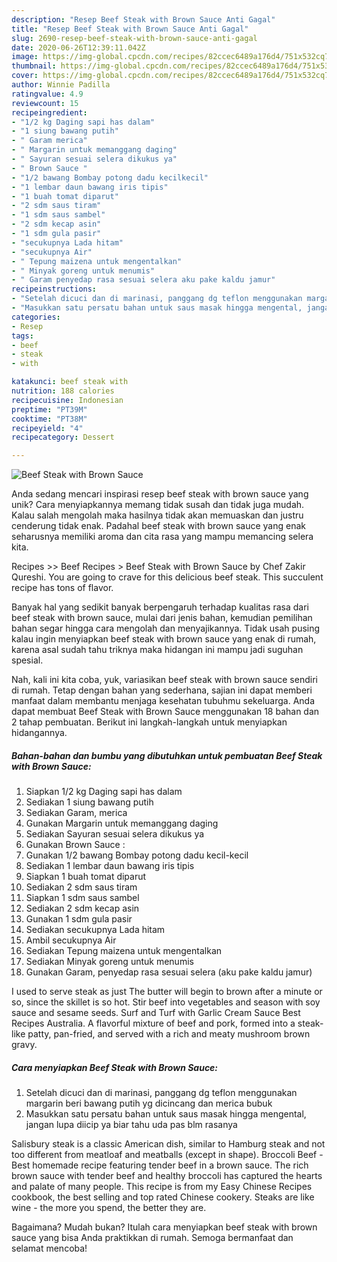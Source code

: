 ```yaml
---
description: "Resep Beef Steak with Brown Sauce Anti Gagal"
title: "Resep Beef Steak with Brown Sauce Anti Gagal"
slug: 2690-resep-beef-steak-with-brown-sauce-anti-gagal
date: 2020-06-26T12:39:11.042Z
image: https://img-global.cpcdn.com/recipes/82ccec6489a176d4/751x532cq70/beef-steak-with-brown-sauce-foto-resep-utama.jpg
thumbnail: https://img-global.cpcdn.com/recipes/82ccec6489a176d4/751x532cq70/beef-steak-with-brown-sauce-foto-resep-utama.jpg
cover: https://img-global.cpcdn.com/recipes/82ccec6489a176d4/751x532cq70/beef-steak-with-brown-sauce-foto-resep-utama.jpg
author: Winnie Padilla
ratingvalue: 4.9
reviewcount: 15
recipeingredient:
- "1/2 kg Daging sapi has dalam"
- "1 siung bawang putih"
- " Garam merica"
- " Margarin untuk memanggang daging"
- " Sayuran sesuai selera dikukus ya"
- " Brown Sauce "
- "1/2 bawang Bombay potong dadu kecilkecil"
- "1 lembar daun bawang iris tipis"
- "1 buah tomat diparut"
- "2 sdm saus tiram"
- "1 sdm saus sambel"
- "2 sdm kecap asin"
- "1 sdm gula pasir"
- "secukupnya Lada hitam"
- "secukupnya Air"
- " Tepung maizena untuk mengentalkan"
- " Minyak goreng untuk menumis"
- " Garam penyedap rasa sesuai selera aku pake kaldu jamur"
recipeinstructions:
- "Setelah dicuci dan di marinasi, panggang dg teflon menggunakan margarin beri bawang putih yg dicincang dan merica bubuk"
- "Masukkan satu persatu bahan untuk saus masak hingga mengental, jangan lupa diicip ya biar tahu uda pas blm rasanya"
categories:
- Resep
tags:
- beef
- steak
- with

katakunci: beef steak with 
nutrition: 188 calories
recipecuisine: Indonesian
preptime: "PT39M"
cooktime: "PT38M"
recipeyield: "4"
recipecategory: Dessert

---
```



![Beef Steak with Brown Sauce](https://img-global.cpcdn.com/recipes/82ccec6489a176d4/751x532cq70/beef-steak-with-brown-sauce-foto-resep-utama.jpg)

Anda sedang mencari inspirasi resep beef steak with brown sauce yang unik? Cara menyiapkannya memang tidak susah dan tidak juga mudah. Kalau salah mengolah maka hasilnya tidak akan memuaskan dan justru cenderung tidak enak. Padahal beef steak with brown sauce yang enak seharusnya memiliki aroma dan cita rasa yang mampu memancing selera kita.

Recipes &gt;&gt; Beef Recipes &gt; Beef Steak with Brown Sauce by Chef Zakir Qureshi. You are going to crave for this delicious beef steak. This succulent recipe has tons of flavor.

Banyak hal yang sedikit banyak berpengaruh terhadap kualitas rasa dari beef steak with brown sauce, mulai dari jenis bahan, kemudian pemilihan bahan segar hingga cara mengolah dan menyajikannya. Tidak usah pusing kalau ingin menyiapkan beef steak with brown sauce yang enak di rumah, karena asal sudah tahu triknya maka hidangan ini mampu jadi suguhan spesial.


Nah, kali ini kita coba, yuk, variasikan beef steak with brown sauce sendiri di rumah. Tetap dengan bahan yang sederhana, sajian ini dapat memberi manfaat dalam membantu menjaga kesehatan tubuhmu sekeluarga. Anda dapat membuat Beef Steak with Brown Sauce menggunakan 18 bahan dan 2 tahap pembuatan. Berikut ini langkah-langkah untuk menyiapkan hidangannya.

<!--inarticleads1-->

##### Bahan-bahan dan bumbu yang dibutuhkan untuk pembuatan Beef Steak with Brown Sauce:

1. Siapkan 1/2 kg Daging sapi has dalam
1. Sediakan 1 siung bawang putih
1. Sediakan  Garam, merica
1. Gunakan  Margarin untuk memanggang daging
1. Sediakan  Sayuran sesuai selera dikukus ya
1. Gunakan  Brown Sauce :
1. Gunakan 1/2 bawang Bombay potong dadu kecil-kecil
1. Sediakan 1 lembar daun bawang iris tipis
1. Siapkan 1 buah tomat diparut
1. Sediakan 2 sdm saus tiram
1. Siapkan 1 sdm saus sambel
1. Sediakan 2 sdm kecap asin
1. Gunakan 1 sdm gula pasir
1. Sediakan secukupnya Lada hitam
1. Ambil secukupnya Air
1. Sediakan  Tepung maizena untuk mengentalkan
1. Sediakan  Minyak goreng untuk menumis
1. Gunakan  Garam, penyedap rasa sesuai selera (aku pake kaldu jamur)


I used to serve steak as just The butter will begin to brown after a minute or so, since the skillet is so hot. Stir beef into vegetables and season with soy sauce and sesame seeds. Surf and Turf with Garlic Cream Sauce Best Recipes Australia. A flavorful mixture of beef and pork, formed into a steak-like patty, pan-fried, and served with a rich and meaty mushroom brown gravy. 

<!--inarticleads2-->

##### Cara menyiapkan Beef Steak with Brown Sauce:

1. Setelah dicuci dan di marinasi, panggang dg teflon menggunakan margarin beri bawang putih yg dicincang dan merica bubuk
1. Masukkan satu persatu bahan untuk saus masak hingga mengental, jangan lupa diicip ya biar tahu uda pas blm rasanya


Salisbury steak is a classic American dish, similar to Hamburg steak and not too different from meatloaf and meatballs (except in shape). Broccoli Beef - Best homemade recipe featuring tender beef in a brown sauce. The rich brown sauce with tender beef and healthy broccoli has captured the hearts and palate of many people. This recipe is from my Easy Chinese Recipes cookbook, the best selling and top rated Chinese cookery. Steaks are like wine - the more you spend, the better they are. 

Bagaimana? Mudah bukan? Itulah cara menyiapkan beef steak with brown sauce yang bisa Anda praktikkan di rumah. Semoga bermanfaat dan selamat mencoba!
